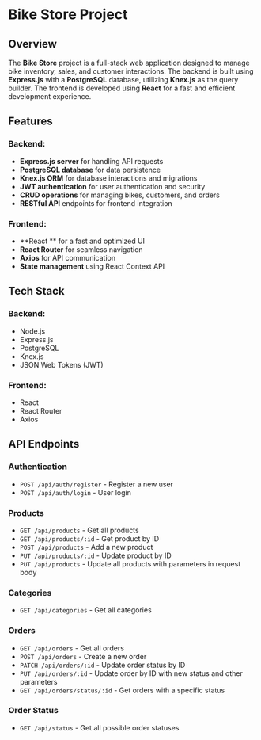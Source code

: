 # Bike Store Project

## Overview

The **Bike Store** project is a full-stack web application designed to manage bike inventory, sales, and customer interactions. The backend is built using **Express.js** with a **PostgreSQL** database, utilizing **Knex.js** as the query builder. The frontend is developed using **React** for a fast and efficient development experience.

## Features

### Backend:

- **Express.js server** for handling API requests
- **PostgreSQL database** for data persistence
- **Knex.js ORM** for database interactions and migrations
- **JWT authentication** for user authentication and security
- **CRUD operations** for managing bikes, customers, and orders
- **RESTful API** endpoints for frontend integration

### Frontend:

- **React ** for a fast and optimized UI
- **React Router** for seamless navigation
- **Axios** for API communication
- **State management** using React Context API

## Tech Stack

### Backend:

- Node.js
- Express.js
- PostgreSQL
- Knex.js
- JSON Web Tokens (JWT)

### Frontend:

- React
- React Router
- Axios

## API Endpoints

### Authentication

- `POST /api/auth/register` - Register a new user
- `POST /api/auth/login` - User login

### Products

- `GET /api/products` - Get all products
- `GET /api/products/:id` - Get product by ID
- `POST /api/products` - Add a new product 
- `PUT /api/products/:id` - Update product by ID
- `PUT /api/products` - Update all products with parameters in request body

### Categories

- `GET /api/categories` - Get all categories

### Orders

- `GET /api/orders` - Get all orders
- `POST /api/orders` - Create a new order 
- `PATCH /api/orders/:id` - Update order status by ID 
- `PUT /api/orders/:id` - Update order by ID with new status and other parameters
- `GET /api/orders/status/:id` - Get orders with a specific status

### Order Status

- `GET /api/status` - Get all possible order statuses


